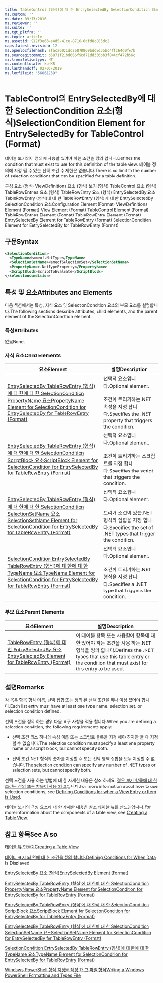 ```yaml
---
title: TableControl (형식)에 대 한 EntrySelectedBy SelectionCondition 요소 | Microsoft Docs
ms.custom: ''
ms.date: 09/13/2016
ms.reviewer: ''
ms.suite: ''
ms.tgt_pltfrm: ''
ms.topic: article
ms.assetid: 912f3e63-e4d5-41ce-8710-6dfd8c885dc2
caps.latest.revision: 12
ms.openlocfilehash: 2faca6021dc26878869bdd2d35bc4ffc64d0fe7b
ms.sourcegitcommit: b6871f21bd666f9cd71dd336bb3f844cf472b56c
ms.translationtype: MT
ms.contentlocale: ko-KR
ms.lasthandoff: 02/03/2019
ms.locfileid: "56861239"
---
```

# <a name="selectioncondition-element-for-entryselectedby-for-tablecontrol-format"></a><span data-ttu-id="e8104-102">TableControl의 EntrySelectedBy에 대한 SelectionCondition 요소(형식)</span><span class="sxs-lookup"><span data-stu-id="e8104-102">SelectionCondition Element for EntrySelectedBy for TableControl (Format)</span></span>

<span data-ttu-id="e8104-103">테이블 보기의이 정의에 사용할 있어야 하는 조건을 정의 합니다.</span><span class="sxs-lookup"><span data-stu-id="e8104-103">Defines the condition that must exist to use for this definition of the table view.</span></span> <span data-ttu-id="e8104-104">테이블 정의에 지정 될 수 있는 선택 조건 수 제한은 없습니다.</span><span class="sxs-lookup"><span data-stu-id="e8104-104">There is no limit to the number of selection conditions that can be specified for a table definition.</span></span>

<span data-ttu-id="e8104-105">구성 요소 (형식) ViewDefinitions 요소 (형식) 보기 (형식) TableControl 요소 (형식) TableRowEntries 요소 (형식) TableRowEntry 요소 (형식) EntrySelectedBy 요소 TableRowEntry (형식)에 대 한 TableRowEntry (형식)에 대 한 EntrySelectedBy SelectionCondition 요소</span><span class="sxs-lookup"><span data-stu-id="e8104-105">Configuration Element (Format) ViewDefinitions Element (Format) View Element (Format) TableControl Element (Format) TableRowEntries Element (Format) TableRowEntry Element (Format) EntrySelectedBy Element for TableRowEntry (Format) SelectionCondition Element for EntrySelectedBy for TableRowEntry (Format)</span></span>

## <a name="syntax"></a><span data-ttu-id="e8104-106">구문</span><span class="sxs-lookup"><span data-stu-id="e8104-106">Syntax</span></span>

```xml
<SelectionCondition>
  <TypeName>Nameof.NetType</TypeName>
  <SelectionSetName>NameofSelectionSet</SelectionSetName>
  <PropertyName>.NetTypeProperty</PropertyName>
  <ScriptBlock>ScriptToEvaluate</ScriptBlock>
</SelectionCondition>
```

## <a name="attributes-and-elements"></a><span data-ttu-id="e8104-107">특성 및 요소</span><span class="sxs-lookup"><span data-stu-id="e8104-107">Attributes and Elements</span></span>

<span data-ttu-id="e8104-108">다음 섹션에서는 특성, 자식 요소 및 SelectionCondition 요소의 부모 요소를 설명합니다.</span><span class="sxs-lookup"><span data-stu-id="e8104-108">The following sections describe attributes, child elements, and the parent element of the SelectionCondition element.</span></span>

### <a name="attributes"></a><span data-ttu-id="e8104-109">특성</span><span class="sxs-lookup"><span data-stu-id="e8104-109">Attributes</span></span>

<span data-ttu-id="e8104-110">없음</span><span class="sxs-lookup"><span data-stu-id="e8104-110">None.</span></span>

### <a name="child-elements"></a><span data-ttu-id="e8104-111">자식 요소</span><span class="sxs-lookup"><span data-stu-id="e8104-111">Child Elements</span></span>

|<span data-ttu-id="e8104-112">요소</span><span class="sxs-lookup"><span data-stu-id="e8104-112">Element</span></span>|<span data-ttu-id="e8104-113">설명</span><span class="sxs-lookup"><span data-stu-id="e8104-113">Description</span></span>|
|-------------|-----------------|
|[<span data-ttu-id="e8104-114">EntrySelectedBy TableRowEntry (형식)에 대 한에 대 한 SelectionCondition PropertyName 요소</span><span class="sxs-lookup"><span data-stu-id="e8104-114">PropertyName Element for SelectionCondition for EntrySelectedBy for TableRowEntry (Format)</span></span>](./propertyname-element-for-selectioncondition-for-entryselectedby-for-tablerowentry-format.md)|<span data-ttu-id="e8104-115">선택적 요소입니다.</span><span class="sxs-lookup"><span data-stu-id="e8104-115">Optional element.</span></span><br /><br /> <span data-ttu-id="e8104-116">조건이 트리거하는.NET 속성을 지정 합니다.</span><span class="sxs-lookup"><span data-stu-id="e8104-116">Specifies the .NET property that triggers the condition.</span></span>|
|[<span data-ttu-id="e8104-117">EntrySelectedBy TableRowEntry (형식)에 대 한에 대 한 SelectionCondition ScriptBlock 요소</span><span class="sxs-lookup"><span data-stu-id="e8104-117">ScriptBlock Element for SelectionCondition for EntrySelectedBy for TableRowEntry (Format)</span></span>](./scriptblock-element-for-selectioncondition-for-entryselectedby-for-tablecontrol-format.md)|<span data-ttu-id="e8104-118">선택적 요소입니다.</span><span class="sxs-lookup"><span data-stu-id="e8104-118">Optional element.</span></span><br /><br /> <span data-ttu-id="e8104-119">조건이 트리거하는 스크립트를 지정 합니다.</span><span class="sxs-lookup"><span data-stu-id="e8104-119">Specifies the script that triggers the condition.</span></span>|
|[<span data-ttu-id="e8104-120">EntrySelectedBy TableRowEntry (형식)에 대 한에 대 한 SelectionCondition SelectionSetName 요소</span><span class="sxs-lookup"><span data-stu-id="e8104-120">SelectionSetName Element for SelectionCondition for EntrySelectedBy for TableRowEntry (Format)</span></span>](./selectionsetname-element-for-selectioncondition-for-entryselectedby-for-tablecontrol-format.md)|<span data-ttu-id="e8104-121">선택적 요소입니다.</span><span class="sxs-lookup"><span data-stu-id="e8104-121">Optional element.</span></span><br /><br /> <span data-ttu-id="e8104-122">트리거 조건이 있는.NET 형식의 집합을 지정 합니다.</span><span class="sxs-lookup"><span data-stu-id="e8104-122">Specifies the set of .NET types that trigger the condition.</span></span>|
|[<span data-ttu-id="e8104-123">SelectionCondition EntrySelectedBy TableRowEntry (형식)에 대 한에 대 한 TypeName 요소</span><span class="sxs-lookup"><span data-stu-id="e8104-123">TypeName Element for SelectionCondition for EntrySelectedBy for TableRowEntry (Format)</span></span>](./typename-element-for-selectioncondition-for-entryselectedby-for-tablecontrol-format.md)|<span data-ttu-id="e8104-124">선택적 요소입니다.</span><span class="sxs-lookup"><span data-stu-id="e8104-124">Optional element.</span></span><br /><br /> <span data-ttu-id="e8104-125">조건이 트리거하는.NET 형식을 지정 합니다.</span><span class="sxs-lookup"><span data-stu-id="e8104-125">Specifies a .NET type that triggers the condition.</span></span>|

### <a name="parent-elements"></a><span data-ttu-id="e8104-126">부모 요소</span><span class="sxs-lookup"><span data-stu-id="e8104-126">Parent Elements</span></span>

|<span data-ttu-id="e8104-127">요소</span><span class="sxs-lookup"><span data-stu-id="e8104-127">Element</span></span>|<span data-ttu-id="e8104-128">설명</span><span class="sxs-lookup"><span data-stu-id="e8104-128">Description</span></span>|
|-------------|-----------------|
|[<span data-ttu-id="e8104-129">TableRowEntry (형식)에 대 한 EntrySelectedBy 요소</span><span class="sxs-lookup"><span data-stu-id="e8104-129">EntrySelectedBy Element for TableRowEntry (Format)</span></span>](./entryselectedby-element-for-tablerowentry-for-tablecontrol-format.md)|<span data-ttu-id="e8104-130">이 테이블 항목 또는 사용할이 항목에 대 한 있어야 하는 조건을 사용 하는.NET 형식을 정의 합니다.</span><span class="sxs-lookup"><span data-stu-id="e8104-130">Defines the .NET types that use this table entry or the condition that must exist for this entry to be used.</span></span>|

## <a name="remarks"></a><span data-ttu-id="e8104-131">설명</span><span class="sxs-lookup"><span data-stu-id="e8104-131">Remarks</span></span>

<span data-ttu-id="e8104-132">각 목록 항목 형식 이름, 선택 집합 또는 정의 된 선택 조건을 하나 이상 있어야 합니다.</span><span class="sxs-lookup"><span data-stu-id="e8104-132">Each list entry must have at least one type name, selection set, or selection condition defined.</span></span>

<span data-ttu-id="e8104-133">선택 조건을 정의 하는 경우 다음 요구 사항을 적용 합니다.</span><span class="sxs-lookup"><span data-stu-id="e8104-133">When you are defining a selection condition, the following requirements apply:</span></span>

- <span data-ttu-id="e8104-134">선택 조건 최소 하나의 속성 이름 또는 스크립트 블록을 지정 해야 하지만 둘 다 지정할 수 없습니다.</span><span class="sxs-lookup"><span data-stu-id="e8104-134">The selection condition must specify a least one property name or a script block, but cannot specify both.</span></span>

- <span data-ttu-id="e8104-135">선택 조건.NET 형식의 숫자를 지정할 수 또는 선택 영역 집합을 모두 지정할 수 없습니다.</span><span class="sxs-lookup"><span data-stu-id="e8104-135">The selection condition can specify any number of .NET types or selection sets, but cannot specify both.</span></span>

<span data-ttu-id="e8104-136">선택 조건을 사용 하는 방법에 대 한 자세한 내용은 참조 하세요. [경우 보기 항목에 대 한 조건은 정의 또는 항목이 사용 되 고](./defining-conditions-for-displaying-data.md)입니다.</span><span class="sxs-lookup"><span data-stu-id="e8104-136">For more information about how to use selection conditions, see [Defining Conditions for when a View Entry or Item is Used](./defining-conditions-for-displaying-data.md).</span></span>

<span data-ttu-id="e8104-137">테이블 보기의 구성 요소에 대 한 자세한 내용은 참조 [테이블 뷰를 만드는](./creating-a-table-view.md)합니다.</span><span class="sxs-lookup"><span data-stu-id="e8104-137">For more information about the components of a table view, see [Creating a Table View](./creating-a-table-view.md).</span></span>

## <a name="see-also"></a><span data-ttu-id="e8104-138">참고 항목</span><span class="sxs-lookup"><span data-stu-id="e8104-138">See Also</span></span>

[<span data-ttu-id="e8104-139">테이블 뷰 만들기</span><span class="sxs-lookup"><span data-stu-id="e8104-139">Creating a Table View</span></span>](./creating-a-table-view.md)

[<span data-ttu-id="e8104-140">데이터 표시 되 면에 대 한 조건을 정의 합니다.</span><span class="sxs-lookup"><span data-stu-id="e8104-140">Defining Conditions for When Data Is Displayed</span></span>](./defining-conditions-for-displaying-data.md)

[<span data-ttu-id="e8104-141">EntrySelectedBy 요소 (형식)</span><span class="sxs-lookup"><span data-stu-id="e8104-141">EntrySelectedBy Element (Format)</span></span>](./entryselectedby-element-for-tablerowentry-for-tablecontrol-format.md)

[<span data-ttu-id="e8104-142">EntrySelectedBy TableRowEntry (형식)에 대 한에 대 한 SelectionCondition PropertyName 요소</span><span class="sxs-lookup"><span data-stu-id="e8104-142">PropertyName Element for SelectionCondition for EntrySelectedBy for TableRowEntry (Format)</span></span>](./propertyname-element-for-selectioncondition-for-entryselectedby-for-tablerowentry-format.md)

[<span data-ttu-id="e8104-143">EntrySelectedBy TableRowEntry (형식)에 대 한에 대 한 SelectionCondition ScriptBlock 요소</span><span class="sxs-lookup"><span data-stu-id="e8104-143">ScriptBlock Element for SelectionCondition for EntrySelectedBy for TableRowEntry (Format)</span></span>](./scriptblock-element-for-selectioncondition-for-entryselectedby-for-tablecontrol-format.md)

[<span data-ttu-id="e8104-144">EntrySelectedBy TableRowEntry (형식)에 대 한에 대 한 SelectionCondition SelectionSetName 요소</span><span class="sxs-lookup"><span data-stu-id="e8104-144">SelectionSetName Element for SelectionCondition for EntrySelectedBy for TableRowEntry (Format)</span></span>](./selectionsetname-element-for-selectioncondition-for-entryselectedby-for-tablecontrol-format.md)

[<span data-ttu-id="e8104-145">SelectionCondition EntrySelectedBy TableRowEntry (형식)에 대 한에 대 한 TypeName 요소</span><span class="sxs-lookup"><span data-stu-id="e8104-145">TypeName Element for SelectionCondition for EntrySelectedBy for TableRowEntry (Format)</span></span>](./typename-element-for-selectioncondition-for-entryselectedby-for-tablecontrol-format.md)

[<span data-ttu-id="e8104-146">Windows PowerShell 형식 지정을 작성 하 고 파일 형식</span><span class="sxs-lookup"><span data-stu-id="e8104-146">Writing a Windows PowerShell Formatting and Types File</span></span>](./writing-a-powershell-formatting-file.md)
